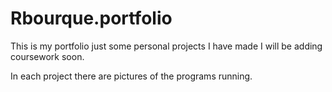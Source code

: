 # Rbourque.portfolio


This is my portfolio just some personal projects I have made I will be adding coursework soon. 

In each project there are pictures of the programs running. 
